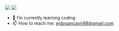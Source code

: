 

![](https://media3.giphy.com/media/jRvs5IPABac6uoZvn1/giphy.gif)
![](https://c.tenor.com/srbYdsNYPJoAAAAC/fener-fenerbahce.gif)
- 🌱 I’m currently learning coding
- 📫 How to reach me: erdogancayir98@gmail.com
